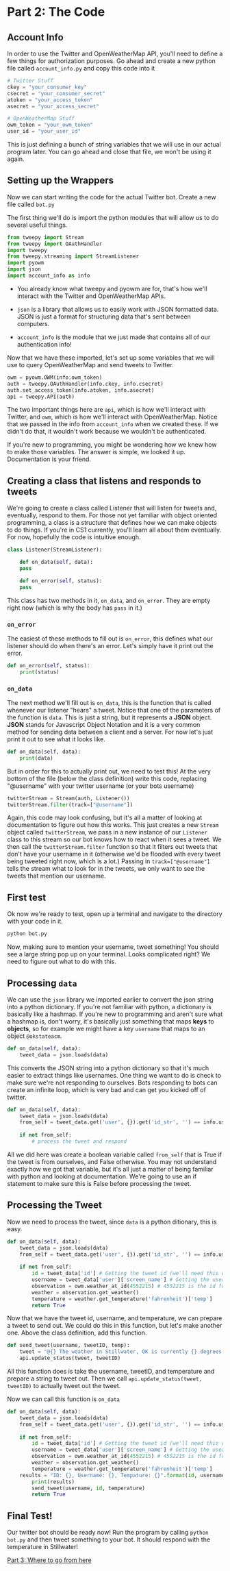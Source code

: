 # Part 2: The Code

## Account Info

In order to use the Twitter and OpenWeatherMap API, you'll need to define a few things for authorization purposes. Go ahead and create a new python file called ```account_info.py``` and copy this code into it

```python
# Twitter Stuff
ckey = "your_consumer_key"
csecret = "your_consumer_secret"
atoken = "your_access_token"
asecret = "your_access_secret"

# OpenWeatherMap Stuff
owm_token = "your_owm_token"
user_id = "your_user_id"
```

This is just defining a bunch of string variables that we will use in our actual program later. You can go ahead and close that file, we won't be using it again.

## Setting up the Wrappers

Now we can start writing the code for the actual Twitter bot. Create a new file called ```bot.py```

The first thing we'll do is import the python modules that will allow us to do several useful things.

```python
from tweepy import Stream
from tweepy import OAuthHandler
import tweepy
from tweepy.streaming import StreamListener
import pyowm
import json
import account_info as info
```

* You already know what tweepy and pyowm are for, that's how we'll interact with the Twitter and OpenWeatherMap APIs.

* ```json``` is a library that allows us to easily work with JSON formatted data. JSON is just a format for structuring data that's sent between computers.

* ```account_info``` is the module that we just made that contains all of our authentication info!

Now that we have these imported, let's set up some variables that we will use to query OpenWeatherMap and send tweets to Twitter.

```python
owm = pyowm.OWM(info.owm_token)
auth = tweepy.OAuthHandler(info.ckey, info.csecret)
auth.set_access_token(info.atoken, info.asecret)
api = tweepy.API(auth)
```

The two important things here are ```api```, which is how we'll interact with Twitter, and ```owm```, which is how we'll interact with OpenWeatherMap. Notice that we passed in the info from ```account_info``` when we created these. If we didn't do that, it wouldn't work because we wouldn't be authenticated.

If you're new to programming, you might be wondering how we knew how to make those variables. The answer is simple, we looked it up. Documentation is your friend.

## Creating a class that listens and responds to tweets

We're going to create a class called Listener that will listen for tweets and, eventually, respond to them. For those not yet familiar with object oriented programming, a class is a structure that defines how we can make objects to do things. If you're in CS1 currently, you'll learn all about them eventually. For now, hopefully the code is intuitive enough.

```python
class Listener(StreamListener):

    def on_data(self, data):
	pass

    def on_error(self, status):
	pass

```

This class has two methods in it, ```on_data```, and ```on_error```. They are empty right now (which is why the body has ```pass``` in it.)

### ```on_error```

The easiest of these methods to fill out is ```on_error```, this defines what our listener should do when there's an error. Let's simply have it print out the error.

```python
def on_error(self, status):
    print(status)
```

### ```on_data```

The next method we'll fill out is ```on_data```, this is the function that is called whenever our listener "hears" a tweet. Notice that one of the parameters of the function is ```data```. This is just a string, but it represents a **JSON** object. **JSON** stands for Javascript Object Notation and it is a very common method for sending data between a client and a server. For now let's just print it out to see what it looks like.

```python
def on_data(self, data):
    print(data)
```

But in order for this to actually print out, we need to test this! At the very bottom of the file (below the class definition) write this code, replacing "@username" with your twitter username (or your bots username)

```python
twitterStream = Stream(auth, Listener())
twitterStream.filter(track=["@username"])
```

Again, this code may look confusing, but it's all a matter of looking at documentation to figure out how this works. This just creates a new ```Stream``` object called ```twitterStream```, we pass in a new instance of our ```Listener``` class to this stream so our bot knows how to react when it sees a tweet. We then call the ```twitterStream.filter``` function so that it filters out tweets that don't have your username in it (otherwise we'd be flooded with every tweet being tweeted right now, which is a lot.) Passing in ```track=["@username"]``` tells the stream what to look for in the tweets, we only want to see the tweets that mention our username.

## First test

Ok now we're ready to test, open up a terminal and navigate to the directory with your code in it.

```bash
python bot.py
```

Now, making sure to mention your username, tweet something! You should see a large string pop up on your terminal. Looks complicated right? We need to figure out what to do with this.

## Processing ```data```
We can use the ```json``` library we imported earlier to convert the json string into a python dictionary. If you're not familiar with python, a dictionary is basically like a hashmap. If you're new to programming and aren't sure what a hashmap is, don't worry, it's basically just something that maps **keys** to **objects**, so for example we might have a key ```username``` that maps to an object ```@okstateacm```.

```python
def on_data(self, data):
    tweet_data = json.loads(data)
```

This converts the JSON string into a python dictionary so that it's much easier to extract things like usernames. One thing we want to do is check to make sure we're not responding to ourselves. Bots responding to bots can create an infinite loop, which is very bad and can get you kicked off of twitter.

```python
def on_data(self, data):
    tweet_data = json.loads(data)
    from_self = tweet_data.get('user', {}).get('id_str', '') == info.user_id
    
    if not from_self:
        # process the tweet and respond
```

All we did here was create a boolean variable called ```from_self``` that is True if the tweet is from ourselves, and False otherwise. You may not understand exactly how we got that variable, but it's all just a matter of being familiar with python and looking at documentation. We're going to use an if statement to make sure this is False before processing the tweet.

## Processing the Tweet
Now we need to process the tweet, since ```data``` is a python ditionary, this is easy.

```python
def on_data(self, data):
    tweet_data = json.loads(data)
    from_self = tweet_data.get('user', {}).get('id_str', '') == info.user_id
    
    if not from_self:
        id = tweet_data['id'] # Getting the tweet id (we'll need this when we respond to the tweet)
        username = tweet_data['user']['screen_name'] # Getting the username of who tweeted at us
        observation = owm.weather_at_id(4552215) # 4552215 is the id for Stillwater
        weather = observation.get_weather()
        temperature = weather.get_temperature('fahrenheit')['temp']
        return True
```

Now that we have the tweet id, username, and temperature, we can prepare a tweet to send out. We could do this in this function, but let's make another one. Above the class definition, add this function.

```python
def send_tweet(username, tweetID, temp):
    tweet = "@{} The weather in Stillwater, OK is currently {} degrees.".format(username, temp)
    api.update_status(tweet, tweetID)
```

All this function does is take the username, tweetID, and temperature and prepare a string to tweet out. Then we call ```api.update_status(tweet, tweetID)``` to actually tweet out the tweet.

Now we can call this function is ```on_data```

```python
def on_data(self, data):
    tweet_data = json.loads(data)
    from_self = tweet_data.get('user', {}).get('id_str', '') == info.user_id
    
    if not from_self:
        id = tweet_data['id'] # Getting the tweet id (we'll need this when we respond to the tweet)
        username = tweet_data['user']['screen_name'] # Getting the username of who tweeted at us
        observation = owm.weather_at_id(4552215) # 4552215 is the id for Stillwater
        weather = observation.get_weather()
        temperature = weather.get_temperature('fahrenheit')['temp']
	results = "ID: {}, Username: {}, Tempature: {}".format(id, username, tempature) #String with all of the data for print testing
        print(results)
        send_tweet(username, id, temperature)
        return True
```

## Final Test!

Our twitter bot should be ready now! Run the program by calling ```python bot.py``` and then tweet something to your bot. It should respond with the temperature in Stillwater!

[Part 3: Where to go from here](https://github.com/OKStateACM/TwitterBotCodelab/blob/master/part_3.md)
